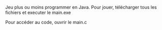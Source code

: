 Jeu plus ou moins programmer en Java.
Pour jouer, télécharger tous les fichiers et executer le main.exe

Pour accéder au code, ouvrir le main.c
